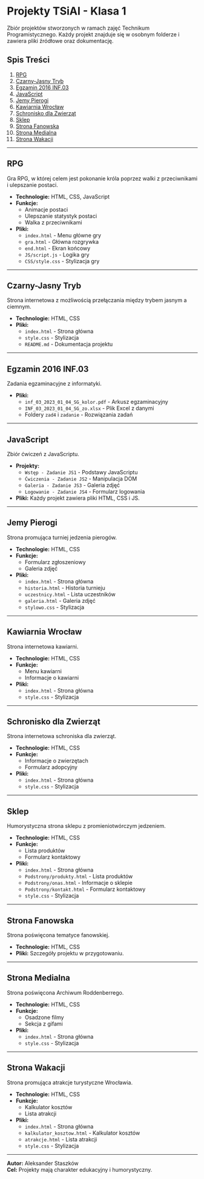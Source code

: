 # Projekty TSiAI - Klasa 1

Zbiór projektów stworzonych w ramach zajęć Technikum Programistycznego. Każdy projekt znajduje się w osobnym folderze i zawiera pliki źródłowe oraz dokumentację.

## Spis Treści

1. [RPG](#rpg)
2. [Czarny-Jasny Tryb](#czarny-jasny-tryb)
3. [Egzamin 2016 INF.03](#egzamin-2016-inf03)
4. [JavaScript](#javascript)
5. [Jemy Pierogi](#jemy-pierogi)
6. [Kawiarnia Wrocław](#kawiarnia-wrocław)
7. [Schronisko dla Zwierząt](#schronisko-dla-zwierząt)
8. [Sklep](#sklep)
9. [Strona Fanowska](#strona-fanowska)
10. [Strona Medialna](#strona-medialna)
11. [Strona Wakacji](#strona-wakacji)

---

## RPG

Gra RPG, w której celem jest pokonanie króla poprzez walki z przeciwnikami i ulepszanie postaci.

- **Technologie:** HTML, CSS, JavaScript
- **Funkcje:**
  - Animacje postaci
  - Ulepszanie statystyk postaci
  - Walka z przeciwnikami
- **Pliki:**
  - `index.html` - Menu główne gry
  - `gra.html` - Główna rozgrywka
  - `end.html` - Ekran końcowy
  - `JS/script.js` - Logika gry
  - `CSS/style.css` - Stylizacja gry

---

## Czarny-Jasny Tryb

Strona internetowa z możliwością przełączania między trybem jasnym a ciemnym.

- **Technologie:** HTML, CSS
- **Pliki:**
  - `index.html` - Strona główna
  - `style.css` - Stylizacja
  - `README.md` - Dokumentacja projektu

---

## Egzamin 2016 INF.03

Zadania egzaminacyjne z informatyki.

- **Pliki:**
  - `inf_03_2023_01_04_SG_kolor.pdf` - Arkusz egzaminacyjny
  - `INF_03_2023_01_04_SG_zo.xlsx` - Plik Excel z danymi
  - Foldery `zad4` i `zadanie` - Rozwiązania zadań

---

## JavaScript

Zbiór ćwiczeń z JavaScriptu.

- **Projekty:**
  - `Wstęp - Zadanie JS1` - Podstawy JavaScriptu
  - `Ćwiczenia - Zadanie JS2` - Manipulacja DOM
  - `Galeria - Zadanie JS3` - Galeria zdjęć
  - `Logowanie - Zadanie JS4` - Formularz logowania
- **Pliki:** Każdy projekt zawiera pliki HTML, CSS i JS.

---

## Jemy Pierogi

Strona promująca turniej jedzenia pierogów.

- **Technologie:** HTML, CSS
- **Funkcje:**
  - Formularz zgłoszeniowy
  - Galeria zdjęć
- **Pliki:**
  - `index.html` - Strona główna
  - `historia.html` - Historia turnieju
  - `uczestnicy.html` - Lista uczestników
  - `galeria.html` - Galeria zdjęć
  - `stylowo.css` - Stylizacja

---

## Kawiarnia Wrocław

Strona internetowa kawiarni.

- **Technologie:** HTML, CSS
- **Funkcje:**
  - Menu kawiarni
  - Informacje o kawiarni
- **Pliki:**
  - `index.html` - Strona główna
  - `style.css` - Stylizacja

---

## Schronisko dla Zwierząt

Strona internetowa schroniska dla zwierząt.

- **Technologie:** HTML, CSS
- **Funkcje:**
  - Informacje o zwierzętach
  - Formularz adopcyjny
- **Pliki:**
  - `index.html` - Strona główna
  - `style.css` - Stylizacja

---

## Sklep

Humorystyczna strona sklepu z promieniotwórczym jedzeniem.

- **Technologie:** HTML, CSS
- **Funkcje:**
  - Lista produktów
  - Formularz kontaktowy
- **Pliki:**
  - `index.html` - Strona główna
  - `Podstrony/produkty.html` - Lista produktów
  - `Podstrony/onas.html` - Informacje o sklepie
  - `Podstrony/kontakt.html` - Formularz kontaktowy
  - `style.css` - Stylizacja

---

## Strona Fanowska

Strona poświęcona tematyce fanowskiej.

- **Technologie:** HTML, CSS
- **Pliki:** Szczegóły projektu w przygotowaniu.

---

## Strona Medialna

Strona poświęcona Archiwum Roddenberrego.

- **Technologie:** HTML, CSS
- **Funkcje:**
  - Osadzone filmy
  - Sekcja z gifami
- **Pliki:**
  - `index.html` - Strona główna
  - `style.css` - Stylizacja

---

## Strona Wakacji

Strona promująca atrakcje turystyczne Wrocławia.

- **Technologie:** HTML, CSS
- **Funkcje:**
  - Kalkulator kosztów
  - Lista atrakcji
- **Pliki:**
  - `index.html` - Strona główna
  - `kalkulator_kosztow.html` - Kalkulator kosztów
  - `atrakcje.html` - Lista atrakcji
  - `style.css` - Stylizacja

---

**Autor:** Aleksander Staszków  
**Cel:** Projekty mają charakter edukacyjny i humorystyczny.
